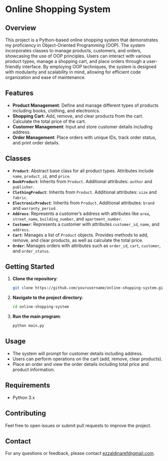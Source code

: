 # Online Shopping System

## Overview

This project is a Python-based online shopping system that demonstrates my proficiency in Object-Oriented Programming (OOP).
The system incorporates classes to manage products, customers, and orders, showcasing the use of OOP principles.
Users can interact with various product types, manage a shopping cart, and place orders through a user-friendly interface.
By employing OOP techniques, the system is designed with modularity and scalability in mind, allowing for efficient code organization and ease of maintenance.

## Features

- **Product Management**: Define and manage different types of products including books, clothing, and electronics.
- **Shopping Cart**: Add, remove, and clear products from the cart. Calculate the total price of the cart.
- **Customer Management**: Input and store customer details including address.
- **Order Management**: Place orders with unique IDs, track order status, and print order details.

## Classes

- **`Product`**: Abstract base class for all product types. Attributes include `name`, `product_id`, and `price`.
- **`BookProduct`**: Inherits from `Product`. Additional attributes: `author` and `publisher`.
- **`ClothingProduct`**: Inherits from `Product`. Additional attributes: `size` and `fabric`.
- **`ElectronicProduct`**: Inherits from `Product`. Additional attributes: `brand` and `warranty_period`.
- **`Address`**: Represents a customer’s address with attributes like `area`, `street_name`, `building_number`, and `apartment_number`.
- **`Customer`**: Represents a customer with attributes `customer_id`, `name`, and `address`.
- **`Cart`**: Manages a list of `Product` objects. Provides methods to add, remove, and clear products, as well as calculate the total price.
- **`Order`**: Manages orders with attributes such as `order_id`, `cart`, `customer`, and `order_status`.
   
## Getting Started

1. **Clone the repository**:
    ```bash
    git clone https://github.com/yourusername/online-shopping-system.git
    ```

2. **Navigate to the project directory**:
    ```bash
    cd online-shopping-system
    ```

3. **Run the main program**:
    ```bash
    python main.py
    ```

## Usage

- The system will prompt for customer details including address.
- Users can perform operations on the cart (add, remove, clear products).
- Place an order and view the order details including total price and product information.

## Requirements

- Python 3.x

## Contributing

Feel free to open issues or submit pull requests to improve the project.

## Contact

For any questions or feedback, please contact [ezzaldinaref@gmail.com](mailto:ezzaldinaref@gmail.com).
